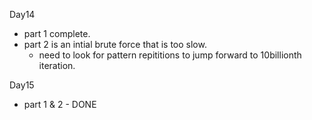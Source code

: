 Day14 
 - part 1 complete.
 - part 2 is an intial brute force that is too slow.
   - need to look for pattern repititions to jump forward to 10billionth iteration.
  
Day15
 - part 1 & 2 - DONE

